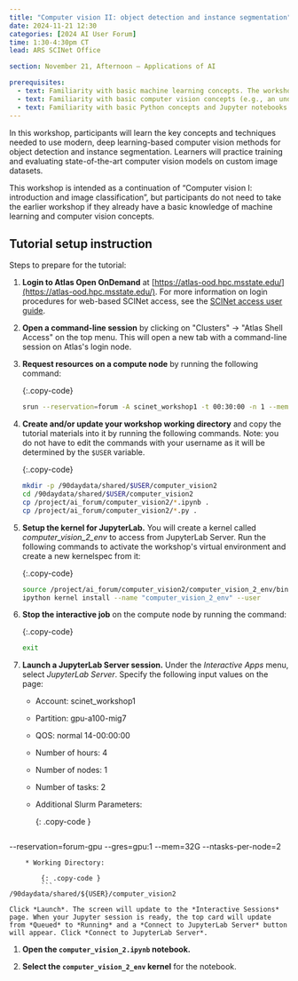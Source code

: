 ```yaml
---
title: "Computer vision II: object detection and instance segmentation"
date: 2024-11-21 12:30
categories: [2024 AI User Forum] 
time: 1:30-4:30pm CT
lead: ARS SCINet Office

section: November 21, Afternoon — Applications of AI

prerequisites:
  - text: Familiarity with basic machine learning concepts. The workshop on November 20 will provide this background, if needed.
  - text: Familiarity with basic computer vision concepts (e.g., an understanding of how image data are structured in computer memory). The morning computer vision workshop will provide this background.
  - text: Familiarity with basic Python concepts and Jupyter notebooks. We will offer virtual training for these skills before the Forum begins.
---
```


In this workshop, participants will learn the key concepts and techniques needed to use modern, deep learning-based computer vision methods for object detection and instance segmentation. Learners will practice training and evaluating state-of-the-art computer vision models on custom image datasets. 

This workshop is intended as a continuation of “Computer vision I: introduction and image classification”, but participants do not need to take the earlier workshop if they already have a basic knowledge of machine learning and computer vision concepts.<!--excerpt--> 


## Tutorial setup instruction

Steps to prepare for the tutorial:

1. **Login to Atlas Open OnDemand** at [https://atlas-ood.hpc.msstate.edu/](https://atlas-ood.hpc.msstate.edu/). For more information on login procedures for web-based SCINet access, see the [SCINet access user guide]({{site.baseurl}}/guides/access/web-based-login).

1. **Open a command-line session** by clicking on "Clusters" -> "Atlas Shell Access" on the top menu. This will open a new tab with a command-line session on Atlas's login node.

1. **Request resources on a compute node** by running the following command: 

    {:.copy-code}
    ```bash
    srun --reservation=forum -A scinet_workshop1 -t 00:30:00 -n 1 --mem 8G --pty bash 
    ```

1. **Create and/or update your workshop working directory** and copy the tutorial materials into it by running the following commands. Note: you do not have to edit the commands with your username as it will be determined by the `$USER` variable. 

    {:.copy-code}
    ```bash
    mkdir -p /90daydata/shared/$USER/computer_vision2
    cd /90daydata/shared/$USER/computer_vision2
    cp /project/ai_forum/computer_vision2/*.ipynb .
    cp /project/ai_forum/computer_vision2/*.py .
    ```

1. **Setup the kernel for JupyterLab.** You will create a kernel called *computer_vision_2_env* to access from JupyterLab Server. Run the following commands to activate the workshop's virtual environment and create a new kernelspec from it:

    {:.copy-code}
    ```bash
    source /project/ai_forum/computer_vision2/computer_vision_2_env/bin/activate
    ipython kernel install --name "computer_vision_2_env" --user
    ```

1. **Stop the interactive job** on the compute node by running the command:

    {:.copy-code}
    ```bash
    exit
    ```

1. **Launch a JupyterLab Server session.** Under the *Interactive Apps* menu, select *JupyterLab Server*. Specify the following input values on the page:

    * Account: scinet_workshop1
    * Partition: gpu-a100-mig7
    * QOS: normal 14-00:00:00
    * Number of hours: 4
    * Number of nodes: 1
    * Number of tasks: 2
    * Additional Slurm Parameters: 
        
        {: .copy-code }
        ```
--reservation=forum-gpu --gres=gpu:1 --mem=32G --ntasks-per-node=2
```
    * Working Directory: 
        
        {: .copy-code }
        ```
/90daydata/shared/${USER}/computer_vision2
```
  
    Click *Launch*. The screen will update to the *Interactive Sessions* page. When your Jupyter session is ready, the top card will update from *Queued* to *Running* and a *Connect to JupyterLab Server* button will appear. Click *Connect to JupyterLab Server*.

1. **Open the `computer_vision_2.ipynb` notebook.**
  
1. **Select the `computer_vision_2_env` kernel** for the notebook.
